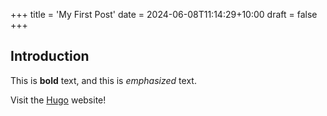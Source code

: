 +++
title = 'My First Post'
date = 2024-06-08T11:14:29+10:00
draft = false
+++

## Introduction

This is **bold** text, and this is *emphasized* text.

Visit the [Hugo](https://gohugo.io) website!
